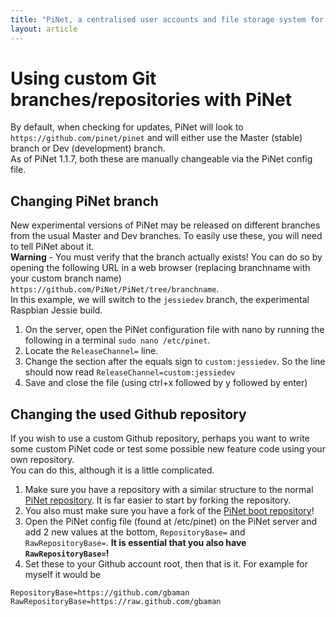 ```yaml
---
title: "PiNet, a centralised user accounts and file storage system for a Raspberry Pi classroom."
layout: article
---
```

# Using custom Git branches/repositories with PiNet   
By default, when checking for updates, PiNet will look to ```https://github.com/pinet/pinet``` and will either use the Master (stable) branch or Dev (development) branch.   
As of PiNet 1.1.7, both these are manually changeable via the PiNet config file.    

## Changing PiNet branch    
New experimental versions of PiNet may be released on different branches from the usual Master and Dev branches. To easily use these, you will need to tell PiNet about it.     
**Warning** - You must verify that the branch actually exists! You can do so by opening the following URL in a web browser (replacing branchname with your custom branch name) ```https://github.com/PiNet/PiNet/tree/branchname```.      
In this example, we will switch to the ```jessiedev``` branch, the experimental Raspbian Jessie build.   
1. On the server, open the PiNet configuration file with nano by running the following in a terminal ```sudo nano /etc/pinet```.    
2. Locate the ```ReleaseChannel=``` line.   
3. Change the section after the equals sign to ```custom:jessiedev```. So the line should now read ```ReleaseChannel=custom:jessiedev```   
4. Save and close the file (using ctrl+x followed by y followed by enter)    

## Changing the used Github repository   
If you wish to use a custom Github repository, perhaps you want to write some custom PiNet code or test some possible new feature code using your own repository.   
You can do this, although it is a little complicated.
1. Make sure you have a repository with a similar structure to the normal [PiNet repository](https://github.com/pinet/pinet). It is far easier to start by forking the repository.   
2. You also must make sure you have a fork of the [PiNet boot repository](https://github.com/PiNet/PiNet-Boot)!    
3. Open the PiNet config file (found at /etc/pinet) on the PiNet server and add 2 new values at the bottom, ```RepositoryBase=``` and ```RawRepositoryBase=```. 
   **It is essential that you also have ```RawRepositoryBase=```!**     
4. Set these to your Github account root, then that is it. For example for myself it would be   
```
RepositoryBase=https://github.com/gbaman   
RawRepositoryBase=https://raw.github.com/gbaman   
```
